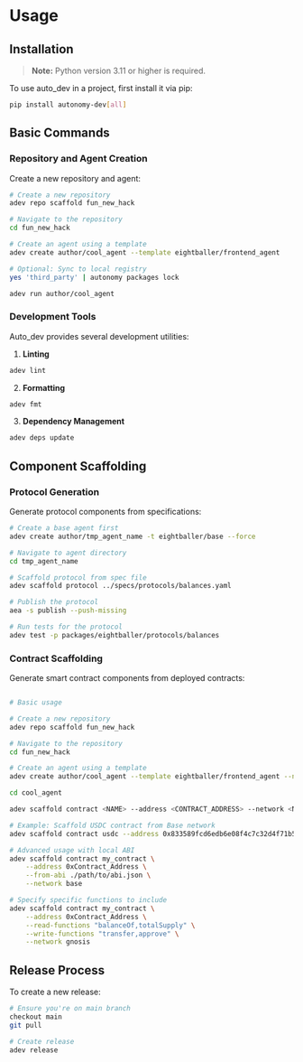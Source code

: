 # Usage

## Installation

> **Note:** Python version 3.11 or higher is required.

To use auto_dev in a project, first install it via pip:

```bash
pip install autonomy-dev[all]
```

## Basic Commands

### Repository and Agent Creation

Create a new repository and agent:

```bash
# Create a new repository
adev repo scaffold fun_new_hack

# Navigate to the repository
cd fun_new_hack

# Create an agent using a template
adev create author/cool_agent --template eightballer/frontend_agent

# Optional: Sync to local registry
yes 'third_party' | autonomy packages lock

adev run author/cool_agent
```

### Development Tools

Auto_dev provides several development utilities:

1. **Linting**
```bash
adev lint
```

2. **Formatting**
```bash
adev fmt
```

3. **Dependency Management**
```bash
adev deps update
```

## Component Scaffolding

### Protocol Generation

Generate protocol components from specifications:

```bash
# Create a base agent first
adev create author/tmp_agent_name -t eightballer/base --force

# Navigate to agent directory
cd tmp_agent_name

# Scaffold protocol from spec file
adev scaffold protocol ../specs/protocols/balances.yaml 

# Publish the protocol
aea -s publish --push-missing

# Run tests for the protocol
adev test -p packages/eightballer/protocols/balances
```

### Contract Scaffolding

Generate smart contract components from deployed contracts:

```bash

# Basic usage

# Create a new repository
adev repo scaffold fun_new_hack

# Navigate to the repository
cd fun_new_hack

# Create an agent using a template
adev create author/cool_agent --template eightballer/frontend_agent --no-clean-up

cd cool_agent

adev scaffold contract <NAME> --address <CONTRACT_ADDRESS> --network <NETWORK_NAME>

# Example: Scaffold USDC contract from Base network
adev scaffold contract usdc --address 0x833589fcd6edb6e08f4c7c32d4f71b54bda02913 --network base

# Advanced usage with local ABI
adev scaffold contract my_contract \
    --address 0xContract_Address \
    --from-abi ./path/to/abi.json \
    --network base

# Specify specific functions to include
adev scaffold contract my_contract \
    --address 0xContract_Address \
    --read-functions "balanceOf,totalSupply" \
    --write-functions "transfer,approve" \
    --network gnosis
```

## Release Process

To create a new release:

```bash
# Ensure you're on main branch
checkout main
git pull

# Create release
adev release
```
